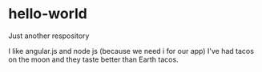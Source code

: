 # hello-world
Just another respository

I like angular.js and node js (because we need i for our app)
I've had tacos on the moon and they taste better than Earth tacos.
